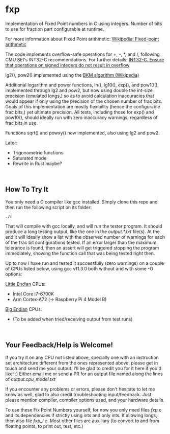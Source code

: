 # fxp
Implementation of Fixed Point numbers in C using integers. Number of 
bits to use for fraction part configurable at runtime.

For more information about Fixed Point arithmetic:
[Wikipedia: Fixed-point arithmetic](https://en.wikipedia.org/wiki/Fixed-point_arithmetic)

The code implements overflow-safe operations for +, -, *, and /,
following CMU SEI's INT32-C recommendations. For further details:
[INT32-C. Ensure that operations on signed integers do not result in overflow](https://wiki.sei.cmu.edu/confluence/display/c/INT32-C.+Ensure+that+operations+on+signed+integers+do+not+result+in+overflow)

lg2(), pow2() implemented using the [BKM algorithm (Wikipedia)](https://en.wikipedia.org/wiki/BKM_algorithm)

Additional logarithm and power functions, ln(), lg10(), exp(), and 
pow10(), implemented through lg2 and pow2, but now using double the 
int-size precision (emulated longs,) so as to avoid calculation 
inaccuracies that would appear if only using the precision of the 
chosen number of frac bits. Goals of this implementation are mostly 
flexibility (hence the configurable frac bits,) yet ultimate 
precision. All tests, including those for exp() and pow10(), should 
ideally run with zero inaccuracy warnings, regardless of frac bits 
in use.

Functions sqrt() and powxy() now implemented, also using lg2 and pow2.

Later:
- Trigonometric functions
- Saturated mode
- Rewrite in Rust maybe?

&nbsp;
## How To Try It
You only need a C compiler like gcc installed.
Simply clone this repo and then run the following script on its folder:

    ./r

That will compile with gcc locally, and will run the tester program. 
It should produce a long testing output, like the one in the 
*output.\*.txt* file(s). At the end it will ideally show a list with 
the observed number of warnings for each of the frac bit 
configurations tested. If an error larger than the maximum tolerance 
is found, then an assert will get triggered stopping the program 
immediately, showing the function call that was being tested right 
then.

Up to now I have run and tested it successfully (zero warnings) 
on a couple of CPUs listed below, using gcc v11.3.0 both without and 
with some -O options:

[Little Endian](https://en.wikipedia.org/wiki/Endianness) CPUs:
- Intel Core i7-6700K
- Arm Cortex-A72 (-> Raspberry Pi 4 Model B)

[Big Endian](https://en.wikipedia.org/wiki/Endianness) CPUs:
- (To be added when tried/receiving output from test runs)

&nbsp;
## Your Feedback/Help is Welcome!
If you try it on any CPU not listed above, specially one with an 
instruction set architecture different from the ones represented above,
please get in touch and send me your output. I'll be glad to credit you 
for it here if you'd like! :)
Either email me or send a PR for an output file named along the 
lines of *output.cpu_model.txt*

If you encounter any problems or errors, please don't hesitate to 
let me know as well, glad to also credit troubleshooting 
input/feedback. Just please mention compiler, compiler options used, 
and your hardware details.

To use these Fix Point Numbers yourself, for now you only need files 
*fxp.c* and its dependencies if strictly using ints and only ints. 
If allowing longs, then also file *fxp_l.c*. Most other files are 
auxiliary (to convert to and from floating points, to print out, 
test, etc.)
